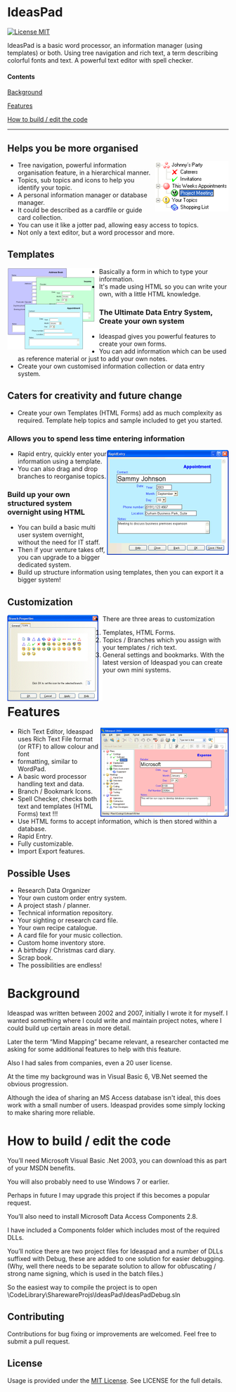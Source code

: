 IdeasPad
=========
[![License MIT](https://img.shields.io/badge/license-MIT-green.svg)](https://github.com/Backelite/MaryPopin/blob/master/LICENSE)

IdeasPad is a basic word processor, an information manager (using templates) or both.
Using tree navigation and rich text, a term describing colorful fonts and text. A powerful text editor with spell checker.

#### Contents
[Background](#background)

[Features](#features)

[How to build / edit the code](#how-to-build-edit-the-code)

-----

## Helps you be more organised

<img align="right" src="gfx/branchicons.png" width="168" height="114">

 * Tree navigation, powerful information organisation feature, in a hierarchical manner.
 * Topics, sub topics and icons to help you identify your topic.
 * A personal information manager or database manager.
 * It could be described as a cardfile or guide card collection.
 * You can use it like a jotter pad, allowing easy access to topics.
 * Not only a text editor, but a word processor and more.


## Templates

<img align="left" src="gfx/templates-html-forms.png" width="199" height="186">
<img align="left" src="gfx/spacer.gif" width="10" height="186">

 *  Basically a form in which to type your information.
 *  It's made using HTML so you can write your own, with a little HTML knowledge.

### The Ultimate Data Entry System, Create your own system
 *  Ideaspad gives you powerful features to create your own forms.
 *  You can add information which can be used as reference material or just to add your own notes.
 *  Create your own customised information collection or data entry system.


## Caters for creativity and future change
* Create your own Templates (HTML Forms) add as much complexity as required.
Template help topics and sample included to get you started.


### Allows you to spend less time entering information

<img align="right" src="gfx/rapidentry.png" width="277" height="238">

 * Rapid entry, quickly enter your information using a template.
 * You can also drag and drop branches to reorganise topics.

### Build up your own structured system overnight using HTML

 * You can build a basic multi user system overnight, without the need for IT staff.
 * Then if your venture takes off, you can upgrade to a bigger dedicated system.
 * Build up structure information using templates, then you can export it a bigger system!




## Customization

<img align="left" src="gfx/branch-icons.png" width="207" height="195">
<img align="left" src="gfx/spacer.gif" width="10" height="195">

 *  There are three areas to customization
 1.	Templates, HTML Forms. 
 2.	Topics / Branches which you assign with your templates / rich text. 
 3.	General settings and bookmarks. 
With the latest version of Ideaspad you can create your own mini systems.

<br/>

# Features

<img align="right" src="gfx/project-plan.png" width="292" height="202">

 * Rich Text Editor, Ideaspad uses Rich Text File format (or RTF) to allow colour and font 
 * formatting, similar to WordPad.
 * A basic word processor handling text and data.
 * Branch / Bookmark Icons.
 * Spell Checker, checks both text and templates (HTML Forms) text !!!
 * Use HTML forms to accept information, which is then stored within a database.
 * Rapid Entry.
 * Fully customizable.
 * Import Export features.


## Possible Uses
* Research Data Organizer
* Your own custom order entry system.
* A project stash / planner.
* Technical information repository.
* Your sighting or research card file.
* Your own recipe catalogue.
* A card file for your music collection.
* Custom home inventory store.
* A birthday / Christmas card diary.
* Scrap book.
* The possibilities are endless!


# Background

Ideaspad was written between 2002 and 2007, initially I wrote it for myself. I wanted something where I could write and maintain project notes, where I could build up certain areas in more detail.

Later the term “Mind Mapping” became relevant, a researcher contacted me asking for some additional features to help with this feature.

Also I had sales from companies, even a 20 user license.

At the time my background was in Visual Basic 6, VB.Net seemed the obvious progression.

Although the idea of sharing an MS Access database isn't ideal, this does work with a small number of users. Ideaspad provides some simply locking to make sharing more reliable.


# How to build / edit the code

You’ll need Microsoft Visual Basic .Net 2003, you can download this as part of your MSDN benefits.

You will also probably need to use Windows 7 or earlier.

Perhaps in future I may upgrade this project if this becomes a popular request.

You’ll also need to install Microsoft Data Access Components 2.8.

I have included a Components folder which includes most of the required DLLs.

You’ll notice there are two project files for Ideaspad and a number of DLLs suffixed with Debug, these are added to one solution for easier debugging. (Why, well there needs to be separate solution to allow for obfuscating / strong name signing, which is used in the batch files.)

So the easiest way to compile the project is to open \CodeLibrary\SharewareProjs\IdeasPad\IdeasPadDebug.sln


## Contributing
Contributions for bug fixing or improvements are welcomed. Feel free to submit a pull request.

## License
Usage is provided under the [MIT License](http://opensource.org/licenses/mit-license.php). See LICENSE for the full details.
